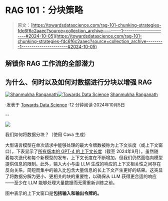 # RAG 101：分块策略

> 原文：[https://towardsdatascience.com/rag-101-chunking-strategies-fdc6f6c2aaec?source=collection_archive---------1-----------------------#2024-10-05](https://towardsdatascience.com/rag-101-chunking-strategies-fdc6f6c2aaec?source=collection_archive---------1-----------------------#2024-10-05)

## 解锁你 RAG 工作流的全部潜力

## 为什么、何时以及如何对数据进行分块以增强 RAG

[](https://memsranga.com/?source=post_page---byline--fdc6f6c2aaec--------------------------------)[![Shanmukha Ranganath](../Images/b362e4a5eb87077e889cb1db702955b3.png)](https://memsranga.com/?source=post_page---byline--fdc6f6c2aaec--------------------------------)[](https://towardsdatascience.com/?source=post_page---byline--fdc6f6c2aaec--------------------------------)[![Towards Data Science](../Images/a6ff2676ffcc0c7aad8aaf1d79379785.png)](https://towardsdatascience.com/?source=post_page---byline--fdc6f6c2aaec--------------------------------) [Shanmukha Ranganath](https://memsranga.com/?source=post_page---byline--fdc6f6c2aaec--------------------------------)

·发表于 [Towards Data Science](https://towardsdatascience.com/?source=post_page---byline--fdc6f6c2aaec--------------------------------) ·12 分钟阅读·2024年10月5日

--

![](../Images/393f81ef2eda31b1e0e61b987efc5154.png)

我们如何将数据分块？（使用 Cava 生成）

大型语言模型在单次请求中能够处理的最大令牌数被称为上下文长度（或上下文窗口）。下表显示了[所有版本的 GPT-4 的上下文长度](https://platform.openai.com/docs/models/gpt-4-turbo-and-gpt-4)（截至 2024年9月）。虽然随着每次迭代和每个新模型的发布，上下文长度在不断增加，但我们仍然面临向模型提供信息的限制。此外，输入大小与由 LLM 生成的响应的上下文相关性之间存在反向关系，简短而集中的输入比包含大量信息的长上下文产生更好的结果。这突显了将数据分解为更小、更相关的块的重要性，以确保从 LLM 获得更合适的响应——至少在 LLM 能够处理大量数据而无需重新训练之前。

图中表示的上下文窗口是**包括输入和输出令牌的。**
